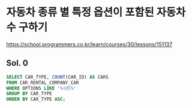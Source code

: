# 자동차 종류 별 특정 옵션이 포함된 자동차 수 구하기
https://school.programmers.co.kr/learn/courses/30/lessons/151137

## Sol. 0
```sql
SELECT CAR_TYPE, COUNT(CAR_ID) AS CARS
FROM CAR_RENTAL_COMPANY_CAR
WHERE OPTIONS LIKE '%시트%' 
GROUP BY CAR_TYPE
ORDER BY CAR_TYPE ASC;
```